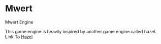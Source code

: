 # Mwert

Mwert Engine

This game engine is heavily inspired by another game engine called hazel.
Link To [Hazel](https://github.com/TheCherno/Hazel)

